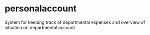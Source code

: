 # personalaccount
System for keeping track of departmental expenses and overview of situation on departmental account
